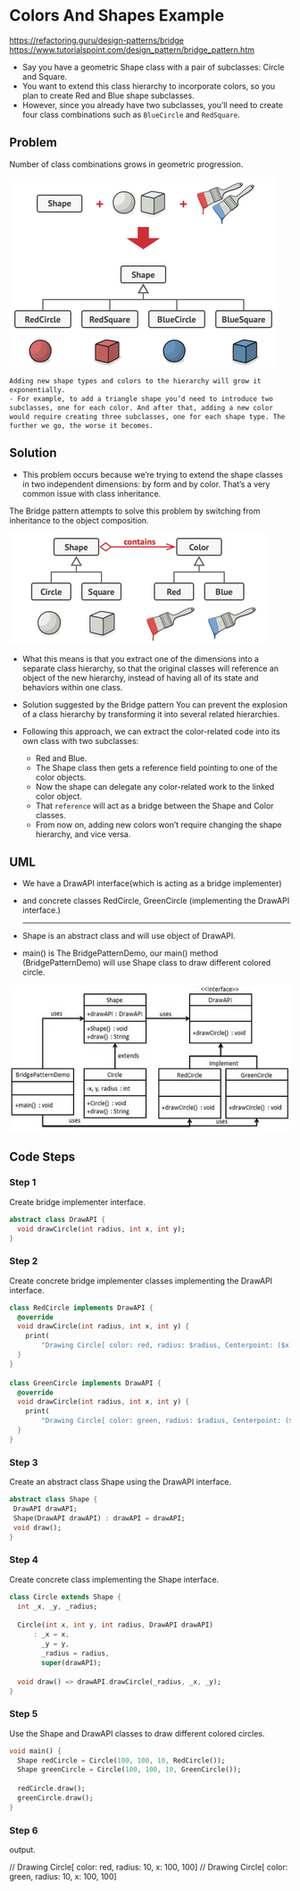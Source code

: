 # Colors And Shapes Example 
<a href="https://refactoring.guru/design-patterns/bridge" target="_blank" >https://refactoring.guru/design-patterns/bridge</a>
<a href="https://www.tutorialspoint.com/design_pattern/bridge_pattern.htm" target="_blank" >https://www.tutorialspoint.com/design_pattern/bridge_pattern.htm</a>

- Say you have a geometric Shape class with a pair of subclasses: Circle and Square.
- You want to extend this class hierarchy to incorporate colors, so you plan to create Red and Blue shape subclasses.
- However, since you already have two subclasses, you’ll need to create four class combinations such as `BlueCircle` and `RedSquare`.

## Problem
Number of class combinations grows in geometric 
progression.

<img src="../assets/bridge_pattern_problem.png" >

    Adding new shape types and colors to the hierarchy will grow it exponentially.
    - For example, to add a triangle shape you’d need to introduce two subclasses, one for each color. And after that, adding a new color would require creating three subclasses, one for each shape type. The further we go, the worse it becomes.

##  Solution

- This problem occurs because we’re trying to extend the shape classes in two independent dimensions: by form and by color. That’s a very common issue with class inheritance.

The Bridge pattern attempts to solve this problem by switching from inheritance to the object composition.

<img src="../assets/bridge_pattern_solution.png" >

- What this means is that you extract one of the dimensions into a separate class hierarchy, so that the original classes will reference an object of the new hierarchy, instead of having all of its state and behaviors within one class.

- Solution suggested by the Bridge pattern
You can prevent the explosion of a class hierarchy by transforming it into several related hierarchies.

- Following this approach, we can extract the color-related code into its own class with two subclasses:
    - Red and Blue.
    - The Shape class then gets a reference field pointing to one of the color objects.
    - Now the shape can delegate any color-related work to the linked color object.
    - That `reference` will act as a bridge between the Shape and Color classes.
    - From now on, adding new colors won’t require changing the shape hierarchy, and vice versa.

## UML 
- We have a DrawAPI interface(which is acting as a bridge implementer)
- and concrete classes RedCircle, GreenCircle (implementing the DrawAPI interface.)

    ---
- Shape is an abstract class and will use object of DrawAPI.
- main() is The BridgePatternDemo, our main() method (BridgePatternDemo) will use Shape class to draw different colored circle.
<img src="../assets/bridge_pattern_uml_diagram.jpg" >

## Code Steps 

### Step 1
Create bridge implementer interface.
```dart
abstract class DrawAPI {
  void drawCircle(int radius, int x, int y);
}
```
### Step 2
Create concrete bridge implementer classes implementing the DrawAPI interface.
```dart
class RedCircle implements DrawAPI {
  @override
  void drawCircle(int radius, int x, int y) {
    print(
        "Drawing Circle[ color: red, radius: $radius, Centerpoint: ($x , $y) ]");
  }
}

class GreenCircle implements DrawAPI {
  @override
  void drawCircle(int radius, int x, int y) {
    print(
        "Drawing Circle[ color: green, radius: $radius, Centerpoint: ($x , $y) ]");
  }
}
```
### Step 3
Create an abstract class Shape using the DrawAPI interface.
 ```dart
abstract class Shape {
  DrawAPI drawAPI;
  Shape(DrawAPI drawAPI) : drawAPI = drawAPI;
  void draw();
}
```
### Step 4
Create concrete class implementing the Shape interface.
```dart
class Circle extends Shape {
  int _x, _y, _radius;

  Circle(int x, int y, int radius, DrawAPI drawAPI)
      : _x = x,
        _y = y,
        _radius = radius,
        super(drawAPI);

  void draw() => drawAPI.drawCircle(_radius, _x, _y);
}
```
### Step 5
Use the Shape and DrawAPI classes to draw different colored circles.
```dart
void main() {
  Shape redCircle = Circle(100, 100, 10, RedCircle());
  Shape greenCircle = Circle(100, 100, 10, GreenCircle());

  redCircle.draw();
  greenCircle.draw();
}
```
### Step 6
 output.

// Drawing Circle[ color: red, radius: 10, x: 100, 100]
// Drawing Circle[ color: green, radius: 10, x: 100, 100]
